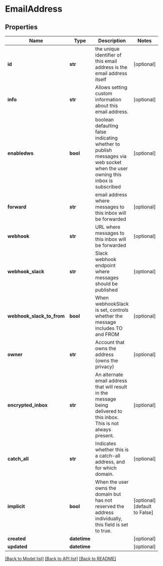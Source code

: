 # EmailAddress

## Properties
Name | Type | Description | Notes
------------ | ------------- | ------------- | -------------
**id** | **str** | the unique identifier of this email address is the email address itself | [optional] 
**info** | **str** | Allows setting custom information about this email address. | [optional] 
**enabledws** | **bool** | boolean defaulting false indicating whether to publish messages via web socket when the user owning this inbox is subscribed | [optional] 
**forward** | **str** | email address where messages to this inbox will be forwarded | [optional] 
**webhook** | **str** | URL where messages to this inbox will be forwarded | [optional] 
**webhook_slack** | **str** | Slack webhook endpoint where messages should be published | [optional] 
**webhook_slack_to_from** | **bool** | When webhookSlack is set, controls whether the message includes TO and FROM | [optional] 
**owner** | **str** | Account that owns the address (owns the privacy) | [optional] 
**encrypted_inbox** | **str** | An alternate email address that will result in the message being delivered to this inbox. This is not always present. | [optional] 
**catch_all** | **str** | Indicates whether this is a catch-all address, and for which domain. | [optional] 
**implicit** | **bool** | When the user owns the domain but has not reserved the address individually, this field is set to true. | [optional] [default to False]
**created** | **datetime** |  | [optional] 
**updated** | **datetime** |  | [optional] 

[[Back to Model list]](../README.md#documentation-for-models) [[Back to API list]](../README.md#documentation-for-api-endpoints) [[Back to README]](../README.md)

